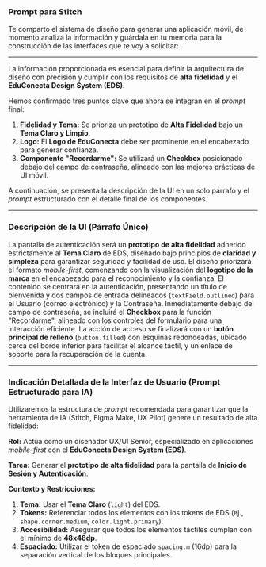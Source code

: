 ### Prompt para Stitch

Te comparto el sistema de diseño para generar una aplicación móvil, de momento analiza la información y guárdala en tu memoria para la construcción de las interfaces que te voy a solicitar:

---

La información proporcionada es esencial para definir la arquitectura de diseño con precisión y cumplir con los requisitos de **alta fidelidad** y el **EduConecta Design System (EDS)**.

Hemos confirmado tres puntos clave que ahora se integran en el *prompt* final:

1.  **Fidelidad y Tema:** Se prioriza un prototipo de **Alta Fidelidad** bajo un **Tema Claro y Limpio**.
2.  **Logo:** El **Logo de EduConecta** debe ser prominente en el encabezado para generar confianza.
3.  **Componente "Recordarme":** Se utilizará un **Checkbox** posicionado debajo del campo de contraseña, alineado con las mejores prácticas de UI móvil.

A continuación, se presenta la descripción de la UI en un solo párrafo y el *prompt* estructurado con el detalle final de los componentes.

---

### Descripción de la UI (Párrafo Único)

La pantalla de autenticación será un **prototipo de alta fidelidad** adherido estrictamente al **Tema Claro** de EDS, diseñado bajo principios de **claridad y simpleza** para garantizar seguridad y facilidad de uso. El diseño priorizará el formato *mobile-first*, comenzando con la visualización del **logotipo de la marca** en el encabezado para el reconocimiento y la confianza. El contenido se centrará en la autenticación, presentando un título de bienvenida y dos campos de entrada delineados (`textField.outlined`) para el Usuario (correo electrónico) y la Contraseña. Inmediatamente debajo del campo de contraseña, se incluirá el **Checkbox** para la función "Recordarme", alineado con los controles del formulario para una interacción eficiente. La acción de acceso se finalizará con un **botón principal de relleno** (`button.filled`) con esquinas redondeadas, ubicado cerca del borde inferior para facilitar el alcance táctil, y un enlace de soporte para la recuperación de la cuenta.

---

### Indicación Detallada de la Interfaz de Usuario (Prompt Estructurado para IA)

Utilizaremos la estructura de *prompt* recomendada para garantizar que la herramienta de IA (Stitch, Figma Make, UX Pilot) genere un resultado de alta fidelidad:

**Rol:** Actúa como un diseñador UX/UI Senior, especializado en aplicaciones *mobile-first* con el **EduConecta Design System (EDS)**.

**Tarea:** Generar el **prototipo de alta fidelidad** para la pantalla de **Inicio de Sesión y Autenticación**.

**Contexto y Restricciones:**

1.  **Tema:** Usar el **Tema Claro** (`light`) del EDS.
2.  **Tokens:** Referenciar todos los elementos con los tokens de EDS (ej., `shape.corner.medium`, `color.light.primary`).
3.  **Accesibilidad:** Asegurar que todos los elementos táctiles cumplan con el mínimo de **48x48dp**.
4.  **Espaciado:** Utilizar el token de espaciado `spacing.m` (16dp) para la separación vertical de los bloques principales.
